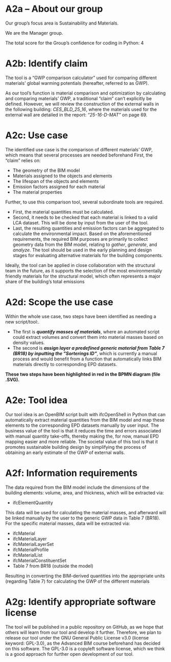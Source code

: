 # A2a – About our group 
Our group’s focus area is Sustainability and Materials. 

We are the Manager group. 

The total score for the Group’s confidence for coding in Python: 4


# A2b: Identify claim
The tool is a “GWP comparison calculator” used for comparing different materials’ global warming potentials (hereafter, referred to as GWP).

As our tool’s function   is material comparison and optimization by calculating and comparing materials’ GWP, a traditional “claim” can’t explicitly be defined. 
However, we will review the construction of the external walls  in the following building: *CES_BLD_25_16*, where the materials used for the external wall  are detailed in the report: *“25-16-D-MAT”* on page 69.


# A2c: Use case
The identified use case is the comparison of different materials’ GWP, which means that several processes are needed beforehand
First, the “claim” relies on:
-	The geometry of the BIM model
-	Materials assigned to the objects and elements
-	The lifespan of the objects and elements
-	Emission factors assigned for each material
-	The material properties
  
Further, to use this comparison tool, several subordinate tools are required. 
-	First, the material quantities must be calculated. 
-	Second, it needs to be checked that each material is linked to a valid LCA dataset. This will be done by input from the user of the tool. 
-	Last, the resulting quantities and emission factors can be aggregated to calculate the environmental impact. 
Based on the aforementioned requirements, the required BIM purposes are primarily to collect geometry data from the BIM model, relating to *gather*, *generate*, and *analyze*. 
The tool should be used in the early planning and design stages for evaluating alternative materials for the building components.

Ideally, the tool can be applied in close collaboration with the structural team in the future, as it supports the selection of the most environmentally friendly materials for the structural model, which often represents a major share of the building’s total emissions 


# A2d: Scope the use case
Within the whole use case, two steps have been identified as needing a new script/tool:. 
-	The first is _**quantify masses of materials**_, where an automated script could extract volumes and convert them into material masses based on density values. 
-	The second is _**assign layer a predefined generic material from Table 7 (BR18) by inputting the "Sorterings ID"**_, which is currently a manual process and would benefit from a function that automatically links BIM materials directly to corresponding EPD datasets.
  
**These two steps have been highlighted in red in the BPMN diagram (file .SVG).**

# A2e: Tool idea
Our tool idea is an OpenBIM script built with ifcOpenShell in Python that can automatically extract material quantities from the BIM model and map these elements to the corresponding EPD datasets manually by user input. 
The business value of the tool is that it reduces the time and errors associated with manual quantity take-offs, thereby making the, for now, manual EPD mapping easier and more reliable.
The societal value of this tool is that it promotes sustainable building design by simplifying the process of obtaining an early estimate of the GWP of external walls. 

# A2f: Information requirements
The data required from the BIM model include the dimensions of the building elements: volume, area, and thickness, which will be extracted via:
-	ifcElementQuantity
  
This data will be used for calculating the material masses, and afterward will be linked manually by the user to the generic GWP data in Table 7 (BR18). For the specific material masses, data will be extracted via: 
-	ifcMaterial
-	ifcMaterialLayer
-	ifcMaterialLayerSet
-	ifcMaterialProfile
-	ifcMaterialList
-	ifcMaterialConstituentSet
-	Table 7 from BR18 (outside the model)
  
Resulting in  converting the BIM-derived quantities into the appropriate units (regarding Table 7) for calculating the GWP of the different materials

# A2g: Identify appropriate software license
The tool will be published in a public repository on GitHub, as we hope that others will learn from our tool and develop it further. 
Therefore, we plan to release our tool under the GNU General Public License v3.0 (license keyword: GPL-3.0), as the Advanced BIM course beforehand has decided on this software. The GPL-3.0 is a copyleft software license, which we think is a good approach for further open development of our tool.

